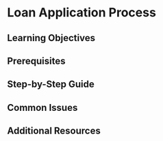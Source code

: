 # Loan Application Process

## Learning Objectives

## Prerequisites

## Step-by-Step Guide

## Common Issues

## Additional Resources
